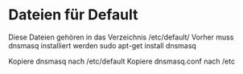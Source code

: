 
# Dateien für Default
Diese Dateien gehören in das Verzeichnis /etc/default/
Vorher muss dnsmasq installiert werden
     sudo apt-get install dnsmasq
     
 Kopiere dnsmasq nach /etc/default
 Kopiere dnsmasq.conf nach /etc

